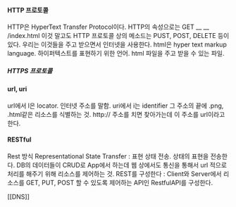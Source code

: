 #### HTTP 프로토콜
HTTP은 HyperText Transfer Protocol이다.
HTTP의 속성으로는 GET __ __ /index.html
이것 말고도 HTTP 프로토콜 상의 메소드는 PUST, POST, DELETE 등이 있다.
우리는 이것들을 주고 받으면서 인터넷을 사용한다.
html은 hyper text markup language. 하이퍼텍스트를 표현하기 위한 언어.
html 파일을 주고 받을 수 있는 파일.

##### HTTPS 프로토콜


#### url, uri
url에서 l은 locator. 인터넷 주소를 말함.
uri에서 i는 identifier 그 주소의 끝에 .png, .html같은 리소스를 식별하는 것. 
http:// 주소를 치면 찾아가는데 이 주소를 url이라고 한다.

#### RESTful
Rest 방식
Representational State Transfer :  표현 상태 전송. 상태의 표현을 전송한다.
DB의 데이터들이 CRUD로 App에서 하는데 웹 상에서도 통신을 통해서 url 적으로 처리를 해주기 위해 리소스를 제어하는 것. 
REST를 구성한다 : Client와 Server에서 리소스를 GET, PUT, POST 할 수 있도록 제어하는 API인 RestfulAPI를 구성한다.

[[DNS]]